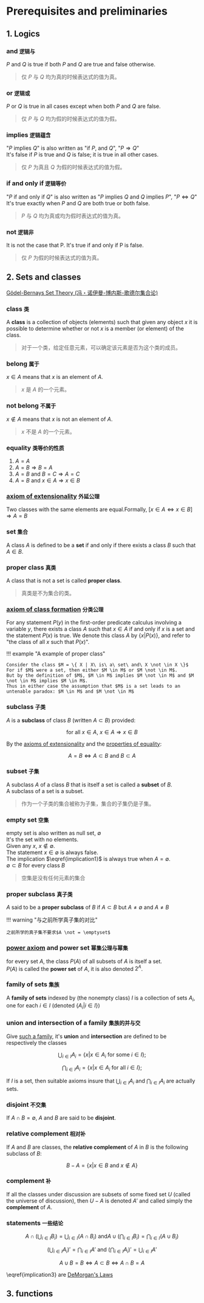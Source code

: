 # Prerequisites and preliminaries

## 1. Logics

### and `逻辑与`  

$P$ and $Q$ is true if both $P$ and $Q$ are true and false otherwise.
> 仅 $P$ 与 $Q$ 均为真的时候表达式的值为真。  

### or `逻辑或`

$P$ or $Q$ is true in all cases except when both $P$ and $Q$ are false.
> 仅 $P$ 与 $Q$ 均为假的时候表达式的值为假。  

### implies `逻辑蕴含`

"$P$ implies $Q$" is also written as "if $P$, and $Q$", "$P \Rightarrow Q$"  
It's false if $P$ is true and $Q$ is false; it is true in all other cases.
> 仅 $P$ 为真且 $Q$ 为假的时候表达式的值为假。  

### if and only if `逻辑等价`  

"$P$ if and only if $Q$" is also written as "$P$ implies $Q$ and $Q$ implies $P$", "$P \Leftrightarrow Q$"  
It's true exactly when $P$ and $Q$ are both true or both false.
> $P$ 与 $Q$ 均为真或均为假时表达式的值为真。

### not `逻辑非`  

It is not the case that P.
It's true if and only if P is false.
> 仅 $P$ 为假的时候表达式的值为真。  

## 2. Sets and classes

[Gödel-Bernays Set Theory (冯・诺伊曼-博内斯-歌德尔集合论)](https://en.wikipedia.org/wiki/Von_Neumann%E2%80%93Bernays%E2%80%93G%C3%B6del_set_theory)

### class `类`  

A **class** is a collection of objects (elements) such that given any object $x$ it is possible to determine whether or not $x$ is a member (or element) of the class.
> 对于一个类，给定任意元素，可以确定该元素是否为这个类的成员。  

### belong `属于`

$x \in A$ means that $x$ is an element of $A$.  
> $x$ 是 $A$ 的一个元素。  

### not belong `不属于`

$x \not \in A$ means that $x$ is not an element of $A$.  
> $x$ 不是 $A$ 的一个元素。  

### equality `类等价的性质`  

1. $A = A$
2. $A = B \Rightarrow B = A$
3. $A = B$ and $B = C \Rightarrow A = C$
4. $A = B$ and $x \in A \Rightarrow x \in B$

### [axiom of extensionality](https://en.wikipedia.org/wiki/Axiom_of_extensionality) `外延公理`  

Two classes with the same elements are equal.Formally, $[ x \in A \Leftrightarrow x \in B ] \Rightarrow A = B$  

### set `集合`  

A class $A$ is defined to be a **set** if and only if there exists a class $B$ such that $A \in B$.  

### proper class `真类`  

A class that is not a set is called **proper class**.  
> 真类是不为集合的类。  

### [axiom of class formation](https://en.wikipedia.org/wiki/Axiom_schema_of_specification) `分类公理`  

For any statement $P(y)$ in the first-order predicate calculus involving a variable $y$,
there exists a class $A$ such that $x \in A$ if and only if $x$ is a set and the statement $P(x)$ is true.
We denote this class $A$ by $\{ x | P(x) \}$, and refer to "the class of all $x$ such that $P(x)$".

!!! example "A example of proper class"

    Consider the class $M = \{ X | X\ is\ a\ set\ and\ X \not \in X \}$  
    For if $M$ were a set, then either $M \in M$ or $M \not \in M$.  
    But by the definition of $M$, $M \in M$ implies $M \not \in M$ and $M \not \in M$ implies $M \in M$.  
    Thus in either case the assumption that $M$ is a set leads to an untenable paradox: $M \in M$ and $M \not \in M$  

### subclass `子类`  

$A$ is a **subclass** of class $B$ (written $A \subset B$) provided:  

$$
\mathrm{for\ all\ } x \in A,\ x \in A \Rightarrow x \in B
\tag{1} \label{implication1}
$$

By the [axioms of extensionality](#axiom-of-extensionality) and the [properties of equality](#equality):

$$
A = B \Leftrightarrow A \subset B\ \mathrm{and}\ B \subset A
$$

### subset `子集`  

A subclass $A$ of a class $B$ that is itself a set is called a **subset** of $B$.  
A subclass of a set is a subset.  
> 作为一个子类的集合被称为子集，集合的子集仍是子集。

### empty set `空集`  

empty set is also written as null set, $\emptyset$  
It's the set with no elements.  
Given any $x$, $x \not \in \emptyset$.  
The statement $x \in \emptyset$ is always false.  
The implication $\eqref{implication1}$ is always true when $A = \emptyset$.  
$\emptyset \subset B$ for every class $B$
> 空集是没有任何元素的集合

### proper subclass `真子类`

$A$ said to be a **proper subclass** of $B$ if $A \subset B$ but $A \not = \emptyset$ and $A \not = B$

!!! warning "与之前所学真子集的对比"

    之前所学的真子集不要求$A \not = \emptyset$

### [power axiom](https://en.wikipedia.org/wiki/Axiom_of_power_set) and power set `幂集公理与幂集`

for every set $A$, the class $P(A)$ of all subsets of $A$ is itself a set.  
$P(A)$ is called the **power set** of $A$, it is also denoted $2^A$.  

### family of sets `集族`

A **family of sets** indexed by (the nonempty class) $I$ is a collection of sets $A_i$, one for each $i \in I$ (denoted $\{A_i | i \in I\}$)

### union and intersection of a family `集族的并与交`

Give [such a family](family-of-sets), it's **union** and **intersection** are defined to be respectively the classes  

$$
\bigcup_{i \in I} A_i = \{ x | x \in A_i\ \mathrm{for\ some}\ i \in I\};
$$

$$
\bigcap_{i \in I} A_i = \{ x | x \in A_i\ \mathrm{for\ all}\ i \in I\};
$$

If $I$ is a set, then suitable axioms insure that $\bigcup_{i \in I} A_i$ and $\bigcap_{i \in I} A_i$ are actually sets.

### disjoint `不交集`

If $A \cap B = \emptyset$, $A$ and $B$ are said to be **disjoint**.

### relative complement `相对补`

If $A$ and $B$ are classes, the **relative complement** of $A$ in $B$ is the following subclass of $B$:  

$$
B - A = \{ x | x \in B\ \mathrm{and}\ x \not \in A\}
$$

### complement `补`

If all the classes under discussion are subsets of some fixed set $U$ (called the universe of discussion), then $U - A$ is denoted $A'$ and called simply the **complement** of $A$.

### statements `一些结论`

$$
A \cap (\bigcup_{i \in I} B_i) = \bigcup_{i \in I} (A \cap B_i) \ \mathrm{and} A \cup (\bigcap_{i \in I} B_i) = \bigcap_{i \in I} (A \cup B_i)
\tag{2} \label{implication2}
$$

$$
(\bigcup_{i \in I} A_i)' = \bigcap_{i \in I} A'\ \mathrm{and}\ (\bigcap_{i \in I} A_i)' = \bigcup_{i \in I} A'
\tag{3} \label{implication3}
$$

$$
A \cup B = B \Leftrightarrow A \subset B \Leftrightarrow A \cap B = A
\tag{4} \label{implication4}
$$

\eqref{implication3} are [DeMorgan's Laws](https://en.wikipedia.org/wiki/De_Morgan%27s_laws)

## 3. functions
